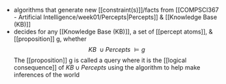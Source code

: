 - algorithms that generate new [[constraint(s)]]/facts from [[COMPSCI367 - Artificial Intelligence/week01/Percepts|Percepts]] & [[Knowledge Base (KB)]]
- decides for any [[Knowledge Base (KB)]], a set of [[percept atoms]], & [[proposition]] g, whether
$$ KB\ \cup Percepts\ \vDash g$$
	The [[proposition]] g is called a query where it is the [[logical consequence]] of $KB \cup Percepts$ 
		using the algorithm to help make inferences of the world